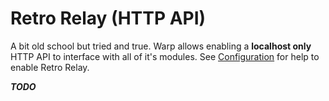 # Retro Relay (HTTP API)


A bit old school but tried and true. Warp allows enabling a **localhost only** HTTP API to interface with all of it's modules. See [Configuration](configuration.md) for help to enable Retro Relay.


***TODO***